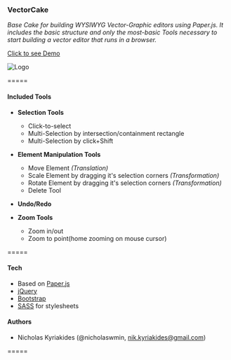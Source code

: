 ### VectorCake

*Base Cake for building WYSIWYG Vector-Graphic editors using Paper.js. 
It includes the basic structure and only the most-basic Tools necessary to start building a vector editor that runs in a browser.*

[Click to see Demo](http://nicholaswmin.github.io/vectorCake/)

![Logo](http://nicholaswmin.github.io/vectorCake/logo.png)

=====

#### Included Tools ####

- **Selection Tools**
    - Click-to-select
    - Multi-Selection by intersection/containment rectangle
    - Multi-Selection by click+Shift

- **Element Manipulation Tools**
    - Move Element *(Translation)*
    - Scale Element by dragging it's selection corners *(Transformation)*
    - Rotate Element by dragging it's selection corners *(Transformation)*
    - Delete Tool

- **Undo/Redo**

- **Zoom Tools**    
    - Zoom in/out 
    - Zoom to point(home zooming on mouse cursor)

=====

#### Tech ####
 - Based on [Paper.js](http://www.paperjs.org) 
 - [jQuery](http://www.jquery.com) 
 - [Bootstrap](http://www.getbootstrap.com) 
 - [SASS](http://sass-lang.com/) for stylesheets


#### Authors ####
 - Nicholas Kyriakides (@nicholaswmin, nik.kyriakides@gmail.com) 
 
=====

